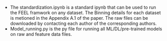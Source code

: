 - The standardization.ipynb is a standard ipynb that can be used to run the FEEL framwork on any dataset. The Binning details for each dataset is metioned in the Appendix A.1 of the paper. The raw files can be downloaded by contacting each author of the corresponding authors.
- Model_running.py is the py file for running all ML/DL/pre-trained models on raw and feature data files. 

